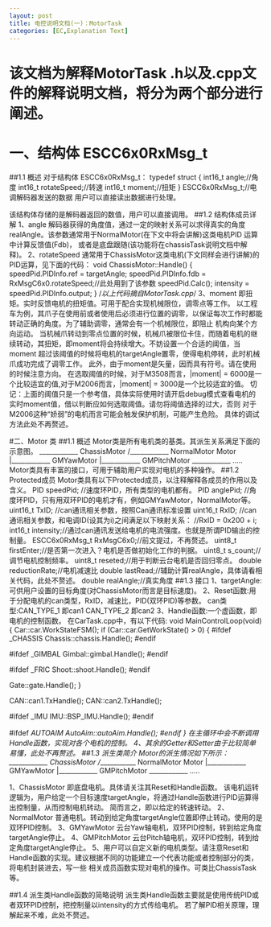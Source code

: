 ```yaml
---
layout: post
title: 电控说明文档(一)：MotorTask
categories: [EC,Explanation Text]
---
```


# 该文档为解释MotorTask .h以及.cpp文件的解释说明文档，将分为两个部分进行阐述。

# 一、结构体 ESCC6x0RxMsg_t
##1.1 概述
对于结构体 ESCC6x0RxMsg_t：
typedef struct {
int16_t angle;//角度
int16_t rotateSpeed;//转速
int16_t moment;//扭矩
} ESCC6x0RxMsg_t;//电调解码器发送的数据 用户可以直接读出数据进行处理。

该结构体存储的是解码器返回的数值，用户可以直接调用。
##1.2 结构体成员详解
1、angle 解码器获得的角度值，通过一定的映射关系可以求得真实的角度realAngle。该参数通常用于NormalMotor(在下文中将会讲解)这类电机PID
运算中计算反馈值(Fdb)，
或者是底盘跟随(该功能将在chassisTask说明文档中解释)。
2、rotateSpeed 通常用于ChassisMotor这类电机(下文同样会进行讲解)的PID运算，见下面的代码：
void ChassisMotor::Handle() {
speedPid.PIDInfo.ref = targetAngle;
speedPid.PIDInfo.fdb = RxMsgC6x0.rotateSpeed;//此处用到了该参数
speedPid.Calc();
intensity = speedPid.PIDInfo.output;
}
/*以上代码摘自MotorTask.cpp*/
3、moment 即扭矩。实时反馈电机的扭矩值。可用于配合实现机械限位，调零点等工作。
以工程车为例，其爪子在使用前或者使用后必须进行位置的调零，以保证每次工作时都能转动正确的角度。为了辅助调零，通常会有一个机械限位，即阻止
机构向某个方向运动。
当机械爪转动到零点位置的时候，机械爪被限位卡住，而随着电机的继续转动，其扭矩，即moment将会持续增大。不妨设置一个合适的阈值，当moment
超过该阈值的时候将电机的targetAngle置零，使得电机停转，此时机械爪成功完成了调零工作。
此外，由于moment是矢量，因而具有符号。请在使用的时候注意方向。
在选取阈值的时候，对于M3508而言，|moment| = 6000是一个比较适宜的值,对于M2006而言，|moment| = 3000是一个比较适宜的值。
切记：上面的阈值只是一个参考值，具体实际使用时请开启debug模式查看电机的实时moment值，借以判断应如何选取阈值。请勿将阈值选择的过大，否则
对于M2006这种“娇弱”的电机而言可能会触发保护机制，可能产生危险。
具体的调试方法此处不再赘述。

#二、Motor 类
##1.1 概述
Motor类是所有电机类的基类。其派生关系满足下面的示意图。
____________ ChassisMotor
/____________ NormalMotor
Motor |____________ GMYawMotor
|____________ GMPitchMotor
\____________ .....
Motor类具有丰富的接口，可用于辅助用户实现对电机的多种操作。
##1.2 Protected成员
Motor类具有以下Protected成员，以注释解释各成员的作用以及含义。
PID speedPid; //速度环PID，所有类型的电机都有。
PID anglePid; //角度环PID，只有用双环PID的电机才有，例如GMYawMotor，NormalMotor等。
uint16_t TxID; //can通讯相关参数，按照Can通讯标准设置
uint16_t RxID; //can通讯相关参数，和电调ID(设其为i)之间满足以下映射关系：
//RxID = 0x200 + i;
int16_t intensity;//通过can通讯发送给电机的电流强度。也就是所谓PID输出的控制量。
ESCC6x0RxMsg_t RxMsgC6x0;//前文提过，不再赘述。
uint8_t firstEnter;//是否第一次进入？电机是否做初始化工作的判据。
uint8_t s_count;//调节电机控制频率。
uint8_t reseted;//用于判断云台电机是否回归零点。
double reductionRate;//电机减速比
double lastRead;//辅助计算realAngle，具体请看相关代码，此处不赘述。
double realAngle;//真实角度
##1.3 接口
1、targetAngle:可供用户设置的目标角度(对ChassisMotor而言是目标速度)。
2、Reset函数:用于分配电机的can类型，RxID，减速比，PID(双环PID)等参数。
can类型:CAN_TYPE_1 即can1
CAN_TYPE_2 即can2
3、Handle函数:一个虚函数，即电机的控制函数。
在CarTask.cpp中，有以下代码:
void MainControlLoop(void) {
Car::car.WorkStateFSM();
if (Car::car.GetWorkState() > 0) {
#ifdef _CHASSIS
Chassis::chassis.Handle();
#endif

#ifdef _GIMBAL
Gimbal::gimbal.Handle();
#endif

#ifdef _FRIC
Shoot::shoot.Handle();
#endif

Gate::gate.Handle();
}

CAN::can1.TxHandle();
CAN::can2.TxHandle();

#ifdef _IMU
IMU::BSP_IMU.Handle();
#endif

#ifdef _AUTOAIM
AutoAim::autoAim.Handle();
#endif
}
在主循环中会不断调用Handle函数，实现对各个电机的控制。
4、其余的Getter和Setter由于比较简单易懂，此处不再赘述。
##1.3 派生类简介
Motor的派生情况如下所示：
____________ ChassisMotor
/____________ NormalMotor
Motor |____________ GMYawMotor
|____________ GMPitchMotor
\____________ .....

1、ChassisMotor 即底盘电机。具体请关注其Reset和Handle函数。
该电机运转逻辑为，用户给定一个目标速度targetAngle，将通过Handle函数进行PID运算得出控制量，从而控制电机转动。
简而言之，即以给定的转速转动。
2、NormalMotor 普通电机。转动到给定角度targetAngle位置即停止转动。使用的是双环PID控制。
3、GMYawMotor 云台Yaw轴电机，双环PID控制，转到给定角度targetAngle停止。
4、GMPitchMotor 云台Pitch轴电机，双环PID控制，转到给定角度targetAngle停止。
5、用户可以自定义新的电机类型。请注意Reset和Handle函数的实现。建议根据不同的功能建立一个代表功能或者控制部分的类，将电机封装进去，写一些
相关成员函数实现对电机的操作。可类比ChassisTask等。

##1.4 派生类Handle函数的简略说明
派生类Handle函数主要就是使用传统PID或者双环PID控制，把控制量以intensity的方式传给电机。
若了解PID相关原理，理解起来不难，此处不赘述。